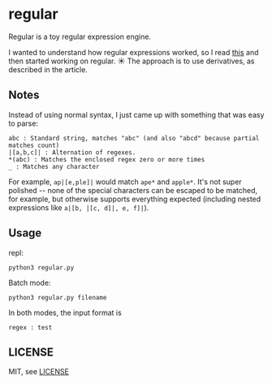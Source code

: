 # regular

Regular is a toy regular expression engine.

I wanted to understand how regular expressions worked, so I read [this](http://dpk.io/dregs/toydregs) and then started working on regular. :sunny: The approach is to use derivatives, as described in the article.

## Notes

Instead of using normal syntax, I just came up with something that was easy to parse:

    abc : Standard string, matches "abc" (and also "abcd" because partial matches count)
    |[a,b,c]| : Alternation of regexes.
    *(abc) : Matches the enclosed regex zero or more times
    _ : Matches any character

For example, `ap|[e,ple]|` would match `ape*` and `apple*`. It's not super polished -- none of the special characters can be escaped to be matched, for example, but otherwise supports everything expected (including nested expressions like `a|[b, |[c, d]|, e, f]|`).

## Usage

repl:

    python3 regular.py

Batch mode:

    python3 regular.py filename

In both modes, the input format is

    regex : test

## LICENSE

MIT, see [LICENSE](https://github.com/mtn/regular/blob/master/LICENSE)
